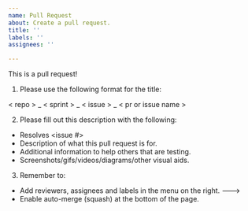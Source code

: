 ```yaml
---
name: Pull Request
about: Create a pull request.
title: ''
labels: ''
assignees: ''

---
```


This is a pull request!

1. Please use the following format for the title:

< repo > _ < sprint > _ < issue > _ < pr or issue name >

2. Please fill out this description with the following:

- Resolves <issue #>
- Description of what this pull request is for.
- Additional information to help others that are testing.
- Screenshots/gifs/videos/diagrams/other visual aids.

3. Remember to:

- Add reviewers, assignees and labels in the menu on the right. --->
- Enable auto-merge (squash) at the bottom of the page. 